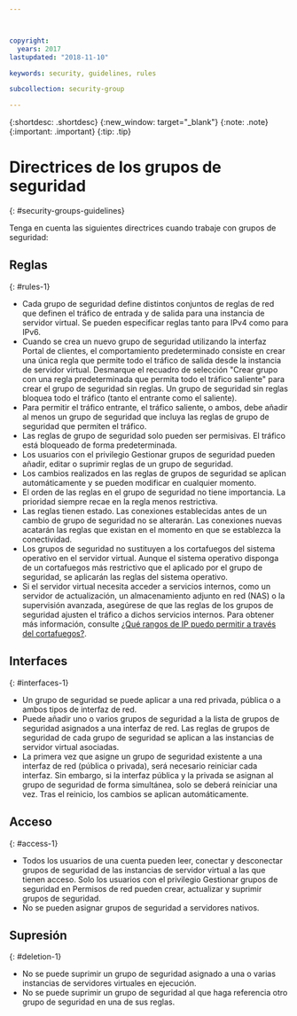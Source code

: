 ```yaml
---



copyright:
  years: 2017
lastupdated: "2018-11-10"

keywords: security, guidelines, rules

subcollection: security-group

---
```


{:shortdesc: .shortdesc}
{:new_window: target="_blank"}
{:note: .note}
{:important: .important}
{:tip: .tip}

# Directrices de los grupos de seguridad
{: #security-groups-guidelines}

Tenga en cuenta las siguientes directrices cuando trabaje con grupos de seguridad:

## Reglas
{: #rules-1}

* Cada grupo de seguridad define distintos conjuntos de reglas de red que definen el tráfico de entrada y de salida para una instancia de servidor virtual. Se pueden especificar reglas tanto para IPv4 como para IPv6.
* Cuando se crea un nuevo grupo de seguridad utilizando la interfaz Portal de clientes, el comportamiento predeterminado consiste en crear una única regla que permite todo el tráfico de salida desde la instancia de servidor virtual. Desmarque el recuadro de selección "Crear grupo con una regla predeterminada que permita todo el tráfico saliente" para crear el grupo de seguridad sin reglas. Un grupo de seguridad sin reglas bloquea todo el tráfico (tanto el entrante como el saliente).
* Para permitir el tráfico entrante, el tráfico saliente, o ambos, debe añadir al menos un grupo de seguridad que incluya las reglas de grupo de seguridad que permiten el tráfico.
* Las reglas de grupo de seguridad solo pueden ser permisivas. El tráfico está bloqueado de forma predeterminada.
* Los usuarios con el privilegio Gestionar grupos de seguridad pueden añadir, editar o suprimir reglas de un grupo de seguridad.
* Los cambios realizados en las reglas de grupos de seguridad se aplican automáticamente y se pueden modificar en cualquier momento.
* El orden de las reglas en el grupo de seguridad no tiene importancia. La prioridad siempre recae en la regla menos restrictiva.
* Las reglas tienen estado. Las conexiones establecidas antes de un cambio de grupo de seguridad no se alterarán. Las conexiones nuevas acatarán las reglas que existan en el momento en que se establezca la conectividad.
* Los grupos de seguridad no sustituyen a los cortafuegos del sistema operativo en el servidor virtual. Aunque el sistema operativo disponga de un cortafuegos más restrictivo que el aplicado por el grupo de seguridad, se aplicarán las reglas del sistema operativo.
* Si el servidor virtual necesita acceder a servicios internos, como un servidor de actualización, un almacenamiento adjunto en red (NAS) o la supervisión avanzada, asegúrese de que las reglas de los grupos de seguridad ajusten el tráfico a dichos servicios internos. Para obtener más información, consulte [¿Qué rangos de IP puedo permitir a través del cortafuegos?](/docs/infrastructure/hardware-firewall-dedicated?topic=hardware-firewall-dedicated-ibm-cloud-ip-ranges).

## Interfaces
{: #interfaces-1}

* Un grupo de seguridad se puede aplicar a una red privada, pública o a ambos tipos de interfaz de red.
* Puede añadir uno o varios grupos de seguridad a la lista de grupos de seguridad asignados a una interfaz de red. Las reglas de grupos de seguridad de cada grupo de seguridad se aplican a las instancias de servidor virtual asociadas.
* La primera vez que asigne un grupo de seguridad existente a una interfaz de red (pública o privada), será necesario reiniciar cada interfaz.  Sin embargo, si la interfaz pública y la privada se asignan al grupo de seguridad de forma simultánea, solo se deberá reiniciar una vez.  Tras el reinicio, los cambios se aplican automáticamente.

## Acceso
{: #access-1}

* Todos los usuarios de una cuenta pueden leer, conectar y desconectar grupos de seguridad de las instancias de servidor virtual a las que tienen acceso. Solo los usuarios con el privilegio Gestionar grupos de seguridad en Permisos de red pueden crear, actualizar y suprimir grupos de seguridad.
* No se pueden asignar grupos de seguridad a servidores nativos.

## Supresión
{: #deletion-1}

* No se puede suprimir un grupo de seguridad asignado a una o varias instancias de servidores virtuales en ejecución.
* No se puede suprimir un grupo de seguridad al que haga referencia otro grupo de seguridad en una de sus reglas.

